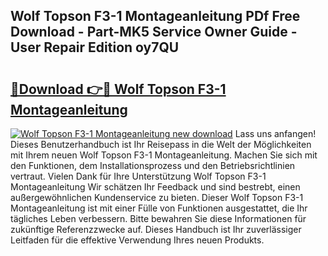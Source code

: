 ## Wolf Topson F3-1 Montageanleitung PDf Free Download - Part-MK5 Service Owner Guide - User Repair Edition oy7QU

# <h2><a href="http://df8km81.blite.top/?on=Wolf+Topson+F3-1+Montageanleitung">🔗Download 👉🔴 Wolf Topson F3-1 Montageanleitung</a></h2>

[![Wolf Topson F3-1 Montageanleitung new download](https://i.imgur.com/lujVjoI.png)](http://df8km81.blite.top/?on=Wolf+Topson+F3-1+Montageanleitung)
Lass uns anfangen! Dieses Benutzerhandbuch ist Ihr Reisepass in die Welt der Möglichkeiten mit Ihrem neuen Wolf Topson F3-1 Montageanleitung. Machen Sie sich mit den Funktionen, dem Installationsprozess und den Betriebsrichtlinien vertraut. Vielen Dank für Ihre Unterstützung Wolf Topson F3-1 Montageanleitung Wir schätzen Ihr Feedback und sind bestrebt, einen außergewöhnlichen Kundenservice zu bieten. Dieser Wolf Topson F3-1 Montageanleitung ist mit einer Fülle von Funktionen ausgestattet, die Ihr tägliches Leben verbessern. Bitte bewahren Sie diese Informationen für zukünftige Referenzzwecke auf. Dieses Handbuch ist Ihr zuverlässiger Leitfaden für die effektive Verwendung Ihres neuen Produkts.
